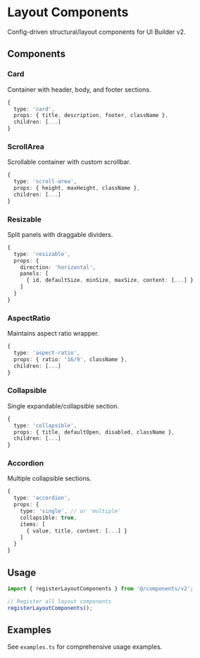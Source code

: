 # Layout Components

Config-driven structural/layout components for UI Builder v2.

## Components

### Card
Container with header, body, and footer sections.

```typescript
{
  type: 'card',
  props: { title, description, footer, className },
  children: [...]
}
```

### ScrollArea
Scrollable container with custom scrollbar.

```typescript
{
  type: 'scroll-area',
  props: { height, maxHeight, className },
  children: [...]
}
```

### Resizable
Split panels with draggable dividers.

```typescript
{
  type: 'resizable',
  props: {
    direction: 'horizontal',
    panels: [
      { id, defaultSize, minSize, maxSize, content: [...] }
    ]
  }
}
```

### AspectRatio
Maintains aspect ratio wrapper.

```typescript
{
  type: 'aspect-ratio',
  props: { ratio: '16/9', className },
  children: [...]
}
```

### Collapsible
Single expandable/collapsible section.

```typescript
{
  type: 'collapsible',
  props: { title, defaultOpen, disabled, className },
  children: [...]
}
```

### Accordion
Multiple collapsible sections.

```typescript
{
  type: 'accordion',
  props: {
    type: 'single', // or 'multiple'
    collapsible: true,
    items: [
      { value, title, content: [...] }
    ]
  }
}
```

## Usage

```typescript
import { registerLayoutComponents } from '@/components/v2';

// Register all layout components
registerLayoutComponents();
```

## Examples

See `examples.ts` for comprehensive usage examples.
